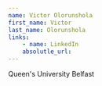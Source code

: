 ```yaml
---
name: Victor Olorunshola
first_name: Victor
last_name: Olorunshola
links:
	- name: LinkedIn
	absolutle_url:
---
```

Queen's University Belfast
